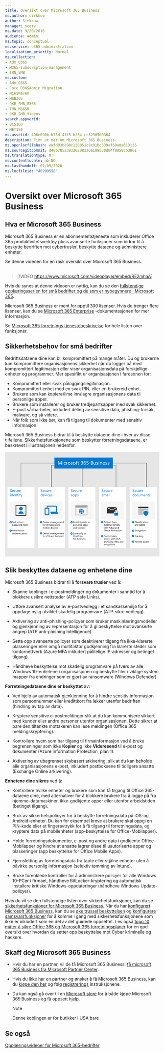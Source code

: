 ```yaml
---
title: Oversikt over Microsoft 365 Business
ms.author: sirkkuw
author: Sirkkuw
manager: scotv
ms.date: 9/20/2018
audience: Admin
ms.topic: conceptual
ms.service: o365-administration
localization_priority: Normal
ms.collection:
- Adm_O365
- M365-subscription-management
- TRN_SMB
ms.custom:
- Adm_O365
- Core_O365Admin_Migration
- MiniMaven
- MSB365
- OKR_SMB_M365
- TRN_M365B
- OKR_SMB_Videos
search.appverid:
- BCS160
- MET150
ms.assetid: 496e690b-b75d-4ff5-bf34-cc32905d0364
description: Finn ut mer om Microsoft 365 Business.
ms.openlocfilehash: eafd03be90c128051c8c91bc339af69a0a613136
ms.sourcegitcommit: d48b7852383262083a6a109530d84f0858cb3801
ms.translationtype: MT
ms.contentlocale: nb-NO
ms.lasthandoff: 01/09/2020
ms.locfileid: "40999558"
---
```

# <a name="overview-of-microsoft-365-business"></a>Oversikt over Microsoft 365 Business

## <a name="what-is-microsoft-365-business"></a>Hva er Microsoft 365 Business

Microsoft 365 Business er en abonnementstjeneste som inkluderer Office 365 produktivitetsverktøy pluss avanserte funksjoner som bidrar til å beskytte bedriften mot cybertrusler, beskytte dataene og administrere enheter.

Se denne videoen for en rask oversikt over Microsoft 365 Business.<br><br>

> [!VIDEO https://www.microsoft.com/videoplayer/embed/RE2mhaA] 
  
Hvis du synes at denne videoen er nyttig, kan du se den [fullstendige opplæringsserien for små bedrifter og de som er nybegynnere i Microsoft 365](https://support.office.com/article/6ab4bbcd-79cf-4000-a0bd-d42ce4d12816). 

Microsoft 365 Business er ment for opptil 300 lisenser. Hvis du trenger flere lisenser, kan du se [Microsoft 365 Enterprise](https://go.microsoft.com/fwlink/p/?linkid=860986) -dokumentasjonen for mer informasjon.

Se [Microsoft 365 forretnings tjenestebeskrivelse](https://docs.microsoft.com/office365/servicedescriptions/microsoft-365-service-descriptions/microsoft-365-business-service-description) for hele listen over funksjoner.
  
## <a name="small-business-security-needs"></a>Sikkerhetsbehov for små bedrifter

Bedriftsdataene dine kan bli kompromittert på mange måter. Du og brukerne kan kompromittere organisasjonens sikkerhet når du logger på med kompromittert legitimasjon eller viser organisasjonsdata på forskjellige enheter og programmer. Mer spesifikt er organisasjonen i faresonen for:

- Kompromittert eller svak påloggingslegitimasjon.
- Kompromittert enhet med en svak PIN, eller en brukereid enhet.
- Brukere som kan kopiere/lime inn/lagre organisasjonens data til personlige apper.
- Brukere som installerer og bruker tredjepartsapper med svak sikkerhet.
- E-post sårbarheter, inkludert deling av sensitive data, phishing-forsøk, malware, og så videre.
- Når folk som ikke bør, kan få tilgang til dokumenter med sensitiv informasjon.

Microsoft 365 Business bidrar til å beskytte dataene dine i hver av disse tilfellene. Sikkerhetsfunksjonene som beskytter forretningsdataene, er beskrevet i illustrasjonen nedenfor.

![En figur som viser hvordan M365B beskytter virksomheten din.](media/m365businessvalueadd.png)

## <a name="how-your-data-and-devices-are-protected"></a>Slik beskyttes dataene og enhetene dine

Microsoft 365 Business bidrar til å **forsvare trusler** ved å:

- Skanne koblinger i e-postmeldinger og dokumenter i sanntid for å blokkere usikre nettsteder (ATP safe Links).

- Utføre avansert analyse av e-postvedlegg i et sandkassemiljø for å oppdage nylig utviklet skadelig programvare (ATP-sikre vedlegg). 

- Aktivering av anti-phishing-policyer som bruker maskinlæringsmodeller og gjenkjenning av representasjon for å gi beskyttelse mot avanserte angrep (ATP anti-phishing Intelligence). 

- Sette opp avanserte policyer som deaktiverer tilgang fra ikke-klarerte plasseringer eller omgå multifaktor godkjenning fra klarerte steder som kontornettverk (Azure MFA inkludert pålitelige IP-adresser og betinget tilgang). 

- Håndheve beskyttelse mot skadelig programvare på tvers av alle Windows 10-enhetene i organisasjonen og beskytte filer i viktige system mapper fra endringer som er gjort av ransomware (Windows Defender)

**Forretningsdataene dine er beskyttet** av:

- Ved hjelp av automatisk gjenkjenning for å hindre sensitiv informasjon som personnummer eller kredittkort fra lekker utenfor bedriften (hindring av tap av data). 

- Kryptere sensitive e-postmeldinger slik at du kan kommunisere sikkert med kunder eller andre personer utenfor organisasjonen. Dette sikrer at bare den tiltenkte mottakeren kan lese meldingen (Office 365 meldingskryptering).

- Kontrollere hvem som har tilgang til firmainformasjon ved å bruke begrensninger som ikke **Kopier** og ikke **Videresend** til e-post og dokumenter (Azure Information Protection, plan 1).

- Aktivering av ubegrenset skybasert arkivering, slik at du kan beholde alle organisasjonens e-post, inkludert postboksene til tidligere ansatte (Exchange Online arkivering).

**Enhetene dine sikres** ved å:

- Kontrollere hvilke enheter og brukere som kan få tilgang til Office 365-dataene dine, med alternativer for å blokkere brukere fra å logge på fra hjemme-datamaskiner, ikke-godkjente apper eller utenfor arbeidstiden (betinget tilgang).

- Bruk av sikkerhetspolicyer for å beskytte forretningsdata på iOS-og Android-enheter. Du kan for eksempel kreve at brukere skal oppgi en PIN-kode eller et fingeravtrykk for å få tilgang til forretningsdata, og kryptere data på mobilenheter (app-beskyttelse for Office-Mobilapper).

- Holde forretningsdokumenter, e-post og andre data i godkjente Office-Mobilapper og hindre at ansatte lagrer disse til uautoriserte apper og plasseringer (app beskyttelse for Office Mobile Apps).

- Fjernsletting av forretningsdata fra tapte eller stjålne enheter uten å påvirke personlig informasjon (selektiv tømming av Intune).

- Bruke forenklede kontroller for å administrere policyer for alle Windows 10-PCer i firmaet, håndheve BitLocker-kryptering og automatisk installere kritiske Windows-oppdateringer (håndheve Windows Update-policyer).

Hvis du vil se den fullstendige listen over sikkerhetsfunksjoner, kan du se [sikkerhetsfunksjoner for Microsoft 365 Business](security-features.md). Når du har [konfigurert Microsoft 365 Business](set-up.md), kan du se [øke trussel beskyttelsen](increase-threat-protection.md) og [konfigurere samsvarsfunksjoner](set-up-compliance.md) for å komme i gang med sikkerhetsfunksjonene som ikke er inkludert som en del av det guidede oppsettet. Les også [topp 10 måter å sikre Office 365 og Microsoft 365 forretningsplaner](https://docs.microsoft.com/office365/admin/security-and-compliance/secure-your-business-data) for en god oversikt over hvordan du setter opp beskyttelse mot Cyber kriminelle og hackere.

## <a name="get-microsoft-365-business"></a>Skaff deg Microsoft 365 Business

- Hvis du har en partner, vil de få Microsoft 365 Business: [få microsoft 365 Business fra Microsoft Partner Center](get-microsoft-365-business.md#get-microsoft-365-business-from-microsoft-partner-center).

- Hvis du ikke har en partner og ønsker å få Microsoft 365 Business, kan du [kjøpe den her](https://www.microsoft.com/microsoft-365/business) og følg [registrerings](sign-up.md) instruksjonene.

- Du kan også gå over til en [Microsoft store](https://www.microsoft.com/en-us/store/locations/find-a-store?icid=gm_fy18_hol_bopis_feature3&CustomerIntent=Consumer) for å både kjøpe Microsoft 365 Business og få oppsett hjelp.

    > [!NOTE]
    > Denne koblingen er for butikker i USA bare

## <a name="see-also"></a>Se også

[Opplæringsvideoer for Microsoft 365-bedrifter](https://support.office.com/article/6ab4bbcd-79cf-4000-a0bd-d42ce4d12816)
